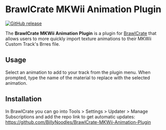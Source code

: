 # BrawlCrate MKWii Animation Plugin
[![GitHub release](https://img.shields.io/github/release/BillyNoodles/BrawlCrate-MKWii-Animation-Plugin.svg)](https://github.com/BillyNoodles/BrawlCrate-MKWii-Animation-Plugin/releases/latest)

The **BrawlCrate MKWii Animation Plugin** is a plugin for [BrawlCrate](https://github.com/soopercool101/BrawlCrate) that allows users to more quickly import texture animations to their MKWii Custom Track's Brres file.

## Usage
Select an animation to add to your track from the plugin menu. When prompted, type the name of the material to replace with the selected animation.

## Installation
In BrawlCrate you can go into Tools > Settings > Updater > Manage Subscriptions and add the repo link to get automatic updates: https://github.com/BillyNoodles/BrawlCrate-MKWii-Animation-Plugin
